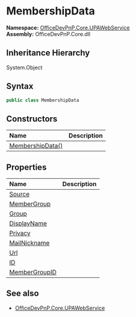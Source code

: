# MembershipData
  

**Namespace:** [OfficeDevPnP.Core.UPAWebService](OfficeDevPnP.Core.UPAWebService.md)  
**Assembly:** OfficeDevPnP.Core.dll  
## Inheritance Hierarchy
System.Object  

## Syntax
```C#
public class MembershipData
```
## Constructors
|**Name**|**Description**|
|:-----|:-----|
| [MembershipData()](OfficeDevPnP.Core.UPAWebService.MembershipData.ctor1.md) | 
## Properties
|**Name**|**Description**|
|:-----|:-----|
| [Source](OfficeDevPnP.Core.UPAWebService.MembershipData.Source.md) | 
| [MemberGroup](OfficeDevPnP.Core.UPAWebService.MembershipData.MemberGroup.md) | 
| [Group](OfficeDevPnP.Core.UPAWebService.MembershipData.Group.md) | 
| [DisplayName](OfficeDevPnP.Core.UPAWebService.MembershipData.DisplayName.md) | 
| [Privacy](OfficeDevPnP.Core.UPAWebService.MembershipData.Privacy.md) | 
| [MailNickname](OfficeDevPnP.Core.UPAWebService.MembershipData.MailNickname.md) | 
| [Url](OfficeDevPnP.Core.UPAWebService.MembershipData.Url.md) | 
| [ID](OfficeDevPnP.Core.UPAWebService.MembershipData.ID.md) | 
| [MemberGroupID](OfficeDevPnP.Core.UPAWebService.MembershipData.MemberGroupID.md) | 
## See also
- [OfficeDevPnP.Core.UPAWebService](OfficeDevPnP.Core.UPAWebService.md)
